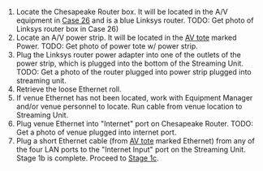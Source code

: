 1. Locate the Chesapeake Router box. It will be located in the A/V equipment in [Case 26](AV%20Setup%20(Start%20Here).md#Equipment%20Locations) and is a blue Linksys router.
	TODO: Get photo of Linksys router box in Case 26)
2. Locate an A/V power strip. It will be located in the [AV tote](AV%20Setup%20(Start%20Here).md#Equipment%20Locations%20and%20Storage%20Descriptions) marked Power.
	TODO: Get photo of power tote w/ power strip.
3. Plug the Linksys router power adapter into one of the outlets of the power strip, which is plugged into the bottom of the Streaming Unit.
	TODO: Get a photo of the router plugged into power strip plugged into streaming unit.
4. Retrieve the loose Ethernet roll. 
5. If venue Ethernet has not been located, work with Equipment Manager and/or venue personnel to locate. Run cable from venue location to Streaming Unit.
6. Plug venue Ethernet into "Internet" port on Chesapeake Router.
	TODO: Get a photo of venue plugged into internet port.
7. Plug a short Ethernet cable (from [AV tote](AV%20Setup%20(Start%20Here).md#Equipment%20Locations%20and%20Storage%20Descriptions) marked Ethernet) from any of the four LAN ports to the "Internet Input" port on the Streaming Unit.
Stage 1b is complete. Proceed to [Stage 1c](1c.%20Start%20Up%20Streaming%20Unit.md).